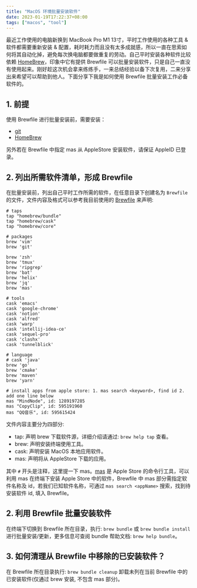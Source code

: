 ```yaml
---
title: "MacOS 环境批量安装软件"
date: 2023-01-19T17:22:37+08:00
tags: ["macos", "tool"]
---
```


最近工作使用的电脑新换到 MacBook Pro M1 13寸，平时工作使用的各种工具 & 软件都需要重新安装 & 配置，耗时耗力而且没有太多成就感，所以一直在思索如何将其自动化掉，避免每次换电脑都要做重复的劳动。自己平时安装各种软件比较依赖 [HomeBrew](https://brew.sh/)，印象中它有提供 Brewfile 可以批量安装软件，只是自己一直没有使用起来。刚好趁这次机会拿来练练手，一来总结经验以备下次复用，二来分享出来希望可以帮助到他人。下面分享下我是如何使用 Brewfile 批量安装工作必备软件的。

## 1. 前提

使用 Brewfile 进行批量安装前，需要安装：

- [git](https://git-scm.com/)
- [HomeBrew](https://brew.sh)

另外若在 Brewfile 中指定 mas 从 AppleStore 安装软件，请保证 AppleID 已登录。

## 2. 列出所需软件清单，形成 Brewfile

在批量安装前，列出自己平时工作所需的软件，在任意目录下创建名为 `Brewfile` 的文件，文件内容及格式可以参考我目前使用的 [Brewfile](https://github.com/xautjzd/dotvim/blob/master/Brewfile) 来声明:

```
# taps
tap "homebrew/bundle"
tap "homebrew/cask"
tap "homebrew/core"

# packages
brew 'vim'
brew 'git'

brew 'zsh'
brew 'tmux'
brew 'ripgrep'
brew 'bat'
brew 'helix'
brew 'jq'
brew 'mas'

# tools
cask 'emacs'
cask 'google-chrome'
cask 'notion'
cask 'alfred'
cask 'warp'
cask 'intellij-idea-ce'
cask 'sequel-pro'
cask 'clashx'
cask 'tunnelblick'

# language
# cask 'java'
brew 'go'
brew 'cmake'
brew 'maven'
brew 'yarn'

# install apps from apple store: 1. mas search <keyword>, find id 2. add one line below 
mas "MindNode", id: 1289197285
mas "CopyClip", id: 595191960
mas "QQ音乐", id: 595615424
```

文件内容主要分为四部分:

- tap: 声明 brew 下载软件源，详细介绍请通过: `brew help tap` 查看。
- brew: 声明安装终端使用工具。
- cask: 声明安装 MacOS 本地应用软件。
- mas: 声明将从 AppleStore 下载的应用。

其中 `#` 开头是注释，这里提一下 mas。[mas](https://github.com/mas-cli/mas) 是 Apple Store 的命令行工具，可以利用 mas 在终端下安装 Apple Store 中的软件，Brewfile 中 mas 部分需指定软件名称及 id，若我们已知软件名称，可通过 `mas search <appName>` 搜索，找到待安装软件 id, 填入 Brewfile。

## 2. 利用 Brewfile 批量安装软件

在终端下切换到 Brewfile 所在目录，执行: `brew bundle` 或 `brew bundle install` 进行批量安装/更新，更多信息可查阅 bundle 帮助文档: `brew help bundle`。 

## 3. 如何清理从 Brewfile 中移除的已安装软件？

在 Brewfile 所在目录执行: `brew bundle cleanup` 卸载未列在当前 Brewfile 中的已安装软件(仅通过 brew 安装, 不包含 mas 部分)。
